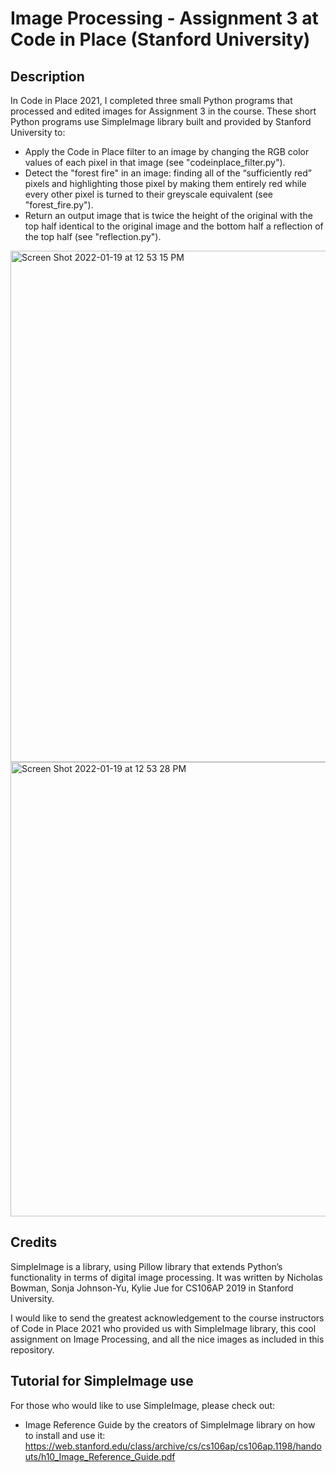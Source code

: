 # Image Processing - Assignment 3 at Code in Place (Stanford University)
## Description
In Code in Place 2021, I completed three small Python programs that processed and edited images for Assignment 3 in the course. These short Python programs use SimpleImage library built and provided by Stanford University to:
- Apply the Code in Place filter to an image by changing the RGB color values of each pixel in that image (see "codeinplace_filter.py").
- Detect the "forest fire" in an image: finding all of the “sufficiently red” pixels and highlighting those pixel by making them entirely red while every other pixel is turned to their greyscale equivalent (see "forest_fire.py").
- Return an output image that is twice the height of the original with the top half identical to the original image and the bottom half a reflection of the top half (see "reflection.py").

<img width="818" alt="Screen Shot 2022-01-19 at 12 53 15 PM" src="https://user-images.githubusercontent.com/85489205/150072343-d979cd7b-0fcd-42a4-9e84-6c9d1b3610e0.png">
<img width="727" alt="Screen Shot 2022-01-19 at 12 53 28 PM" src="https://user-images.githubusercontent.com/85489205/150072955-76c684cf-0278-4ba5-ac6f-5217c1f078d3.png">

## Credits
SimpleImage is a library, using Pillow library that extends Python’s functionality in terms of digital image processing. It was written by Nicholas Bowman, Sonja Johnson-Yu, Kylie Jue for CS106AP 2019 in Stanford University.

I would like to send the greatest acknowledgement to the course instructors of Code in Place 2021 who provided us with SimpleImage library, this cool assignment on Image Processing, and all the nice images as included in this repository.

## Tutorial for SimpleImage use
For those who would like to use SimpleImage, please check out:
- Image Reference Guide by the creators of SimpleImage library on how to install and use it: https://web.stanford.edu/class/archive/cs/cs106ap/cs106ap.1198/handouts/h10_Image_Reference_Guide.pdf
